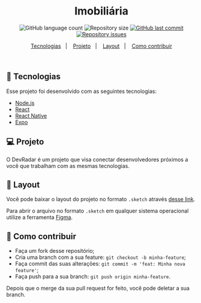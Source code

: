 <h1 align="center">
  Imobiliária
</h1>
<p align="center">
  <img alt="GitHub language count" src="https://img.shields.io/github/languages/count/franklinthony/RealEstateCpp">

  <img alt="Repository size" src="https://img.shields.io/github/repo-size/franklinthony/RealEstateCpp">
  
  <a href="https://github.com/franklinthony/RealEstateCpp/commits/master">
    <img alt="GitHub last commit" src="https://img.shields.io/github/last-commit/franklinthony/RealEstateCpp">
  </a>

  <a href="https://github.com/franklinthony/RealEstateCpp/issues">
    <img alt="Repository issues" src="https://img.shields.io/github/issues/franklinthony/RealEstateCpp">
  </a>
</p>

<p align="center">
  <a href="#rocket-tecnologias">Tecnologias</a>&nbsp;&nbsp;&nbsp;|&nbsp;&nbsp;&nbsp;
  <a href="#-projeto">Projeto</a>&nbsp;&nbsp;&nbsp;|&nbsp;&nbsp;&nbsp;
  <a href="#-layout">Layout</a>&nbsp;&nbsp;&nbsp;|&nbsp;&nbsp;&nbsp;
  <a href="#-como-contribuir">Como contribuir</a>
</p>

<br>

## :rocket: Tecnologias

Esse projeto foi desenvolvido com as seguintes tecnologias:

- [Node.js](https://nodejs.org/en/)
- [React](https://reactjs.org)
- [React Native](https://facebook.github.io/react-native/)
- [Expo](https://expo.io/)

## 💻 Projeto

O DevRadar é um projeto que visa conectar desenvolvedores próximos a você que trabalham com as mesmas tecnologias.

## 🔖 Layout

Você pode baixar o layout do projeto no formato `.sketch` através [desse link](github/DevRadar.sketch).

Para abrir o arquivo no formato `.sketch` em qualquer sistema operacional utilize a ferramenta [Figma](https://figma.com).

## 🤔 Como contribuir

- Faça um fork desse repositório;
- Cria uma branch com a sua feature: `git checkout -b minha-feature`;
- Faça commit das suas alterações: `git commit -m 'feat: Minha nova feature'`;
- Faça push para a sua branch: `git push origin minha-feature`.

Depois que o merge da sua pull request for feito, você pode deletar a sua branch.
